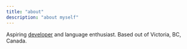 ```yaml
---
title: "about"
description: "about myself"
---
```


Aspiring [developer](https://github.com/nbw) and language enthusiast. Based out of Victoria, BC, Canada.
